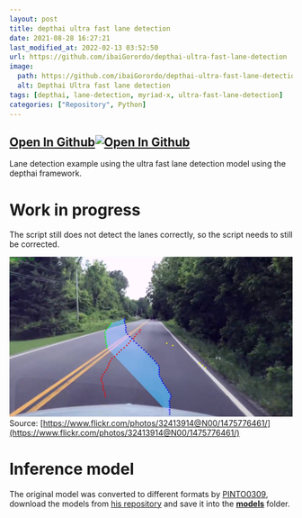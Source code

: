 ```yaml
---
layout: post
title: depthai ultra fast lane detection
date: 2021-08-28 16:27:21 
last_modified_at: 2022-02-13 03:52:50 
url: https://github.com/ibaiGorordo/depthai-ultra-fast-lane-detection
image:
  path: https://github.com/ibaiGorordo/depthai-ultra-fast-lane-detection/raw/main/doc/img/output.jpg
  alt: Depthai Ultra fast lane detection
tags: [depthai, lane-detection, myriad-x, ultra-fast-lane-detection]
categories: ["Repository", Python]
---
```


## [Open In Github](https://github.com/ibaiGorordo/depthai-ultra-fast-lane-detection)[![Open In Github](https://icons-for-free.com/download-icon-part+1+github-1320568339880199515_0.svg)](https://github.com/ibaiGorordo/depthai-ultra-fast-lane-detection)

 Lane detection example using the ultra fast lane detection model using the depthai framework.

# Work in progress
The script still does not detect the lanes correctly, so the script needs to still be corrected.

![!Depthai Ultra fast lane detection](https://github.com/ibaiGorordo/depthai-ultra-fast-lane-detection/raw/main/doc/img/output.jpg)
Source: [https://www.flickr.com/photos/32413914@N00/1475776461/](https://www.flickr.com/photos/32413914@N00/1475776461/)

# Inference model
The original model was converted to different formats by [PINTO0309](https://github.com/PINTO0309), download the models from [his repository](https://github.com/PINTO0309/PINTO_model_zoo/tree/main/140_Ultra-Fast-Lane-Detection) and save it into the **[models](https://github.com/ibaiGorordo/depthai-ultra-fast-lane-detection/tree/main/models)** folder. 
